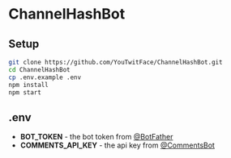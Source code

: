 # ChannelHashBot

## Setup

```bash
git clone https://github.com/YouTwitFace/ChannelHashBot.git
cd ChannelHashBot
cp .env.example .env
npm install
npm start
```

## .env

- **BOT_TOKEN** - the bot token from [@BotFather](https://t.me/BotFather)
- **COMMENTS_API_KEY** - the api key from [@CommentsBot](https://t.me/CommentsBot)
